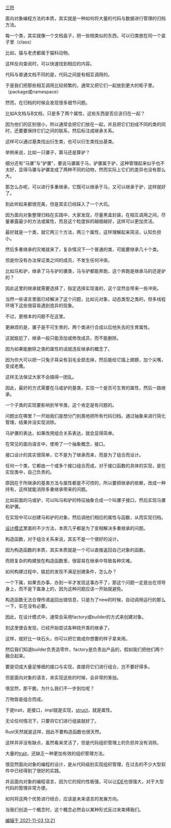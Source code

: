 [三符](https://www.zhihu.com/people/yinfupai)


面向对象编程方法的本质，其实就是一种如何将大量的代码与数据进行管理的归档方法。

每一个类，其实就像一个文档盒子，把一些相类似的东西，可以归类放在同一个盒子里（class）

比如，猫与老虎都属于猫科动物。

这样反向查阅时，可以快速找到相应的内容。

代码与普通文档不同的是，代码之间是有相互调用的。

于是我们把那些相互调用比较频繁的，通常又把它们一起放到更大的柜子里。（package或namespace）

然而，在归档的时候会发现很多细节问题。

比如A文档与B文档，只是多了两个属性，这些东西是否应该归在一起？

因为他们的区别很小，所以通常会把它们放在一起，并且把它们划成不同的类的同时，还要要保持它们之间的联系，然后标注成继承关系。

这样可以通过基类找出衍生类，也可以衍生类找出基类。

举例来说，比如一只骡子，算马还是算驴？

细分还有“马骡”与“驴骡”，要说马骡属于马，驴骡属于驴，这种管理起来似乎也不太好，显得马骡与驴骡变成了两种不同的动物，然而实际上它们的差异也没有那么大。

那怎么办呢，可以进行多重继承，它既可以继承于马，又可以继承于驴，这样就好了。

到此听起来都很完美，但是其实已经踩入了一个大坑。

因为面向对象整理归档在实践中，大家发现，尽量黑盒封装，在相互调用之间，尽量暴露最少的方法或属性，而且这个粒度拆的越细越好，这样可以更加灵活。

最好就是一个类，就它两三个方法，两三个属性，这样理解起来简洁，认知负担小。

然后多重继承的灾难就来了，复杂情况下一个普通的类，可能要继承几十个类。

但是你没有办法保证类之间的成员，不发生任何冲突。

比如马和驴，继承了马与驴的骡类，马与驴都能奔跑，这个奔跑是继承马的还是驴的？

因此这里的继承就需要选择了，指定选择实现谁的，这个显然会带来一些冲突。

当然一些语言里面已经解决了这个问题，比如元对象，动态类型之类的，但多线程环境下这些很容易遇到诡异的现象。

不过，更根本的问题不在这里。

更麻烦的是，骡子是不可生育的，两个类进行合成以后他失去的生育属性。

这就尴尬了，继承一般只能添加或修改成员，而不能删除。

因为如果能删除之类的属性的话就违反继承的概念了。

因为你大可以把一只兔子耳朵有羽毛全部去掉，然后能给它插上翅膀，加个尖嘴，变成老鹰。

这样无法保证大家不会搞得一团乱。

因此，最好的方式需要在马或驴的基类，实现一个是否可生育的属性，然后一路继承。

一个子类的实现要影响到爷爷类，这个肯定是有问题的。

问题出在哪里？一开始我们是想分门别类地把所有代码归档，通过抽象来进行简化管理，结果并没实现消除。

马驴骡的表达，如果改用组合关系表达，就会显得简单。

在常见的面向语言中，使用了一个抽象概念，接口。

接口设计的其实很简单，它不是为了继承而来，而是为了组合而设计。

任何一个类，它都由一个或多个接口组合而成，对于接口函数的具体的实现，是在实现类中，自己负责的。

原因在于所继承的基类方法与属性都是不可控的，所以要把继承的依赖，改成一种持有，这样就能消除多重继承带来的问题。

比如前面的马或驴，可以叫马和驴的特征抽象合成一个叫骡子接口，然后实现马骡和驴骡。

在实现中可以创建马和驴的对象，然后调他们相应的属性与函数，从而实现归档。

[设计模式](https://zhida.zhihu.com/search?content_id=430704877&content_type=Answer&match_order=1&q=%E8%AE%BE%E8%AE%A1%E6%A8%A1%E5%BC%8F&zhida_source=entity)里面的不少方法，本质几乎都是为了变相解决多重继承的问题。

构造函数，对于组合关系来说，其实不是一个很好的设计。

因为构造函数的本质，其实本质就是一个可以直接返回自己对象的函数。

而把复杂的构建放在构造函数里，很容易在继承中导致各种灾难。

如何构建过程中，尴尬的发现不满足创建条件，怎么办？

一个下属，如果去办事，办到一半才发现这事办不了，那这个问题一定是出在领导身上，而不是下属身上的，因为这种问题应该一开始就避免。

构造函数无法合理传递返回出错信息，只是为了new的时候，自动调用运行的那么一下，实在没有必要。

因此，在设计模式中，通常会采用factory或builder的方式来创建对象。

到这里便会发现，已经开始尝试各种绕开类的继承了。

这样，就好比一块石头，你可以把它凿成你想要的样子拿来用。

然后我们知道builder负责造零件，factory是负责出产品的，假如我们把他们两个融合起来。

要是切成大量足够细的接口与实现，直接将它们进行组合，岂不要好得多。

但是面向对象的语言，来实现这些的时候，会非常的笨拙。

很显然，那干脆，为什么我们不一步到位呢？

万物皆是组合而成。

于是trait，是接口，impl就是实现，[struct](https://zhida.zhihu.com/search?content_id=430704877&content_type=Answer&match_order=1&q=struct&zhida_source=entity)，就是属性。

无论任何情况下，只要将它们进行组装就好了。

Rust天然就是这样，因此不要构造函数也很天然。

这样并非没有缺点，虽然看来灵活了，但是代码组织管理上的负担并没有消除。

大量的[trait](https://zhida.zhihu.com/search?content_id=430704877&content_type=Answer&match_order=2&q=trait&zhida_source=entity)，还缺乏一种更加有效的组织管理方法。

很显然面向对象的编程的设计，是从代码级别实现组织管理，在过去的不少大型软件中已经得到了很好的实践。

并且面向对象的编程语言，因为它的规约性极强，可以让[IDE](https://zhida.zhihu.com/search?content_id=430704877&content_type=Answer&match_order=1&q=IDE&zhida_source=entity)也很强大，对于大型代码的管理非常方便。

如何将这两个优势进行结合，应该是未来语言的发展方向。

当我们创造一个概念时，这个概念必然会以某种形式反过来束缚我们。

[编辑于 2021-11-03 13:21](https://www.zhihu.com/question/36586808/answer/2203430219)